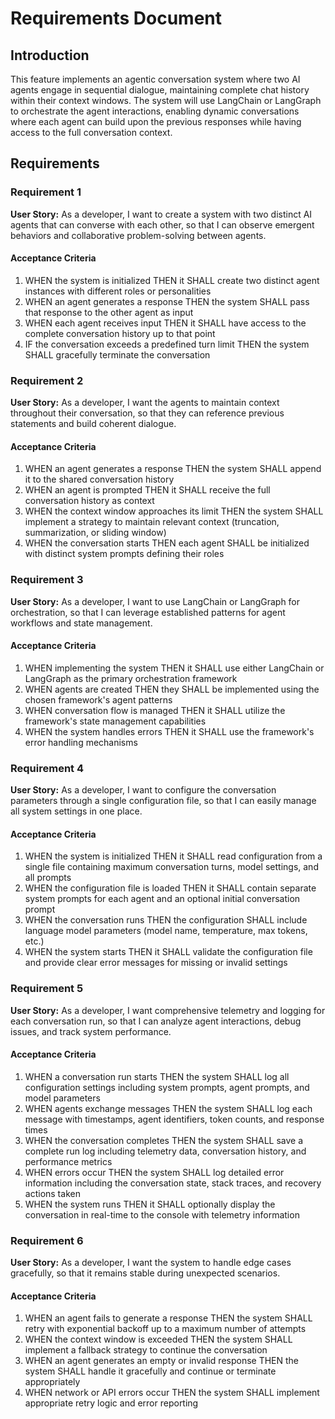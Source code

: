 # Requirements Document

## Introduction

This feature implements an agentic conversation system where two AI agents engage in sequential dialogue, maintaining complete chat history within their context windows. The system will use LangChain or LangGraph to orchestrate the agent interactions, enabling dynamic conversations where each agent can build upon the previous responses while having access to the full conversation context.

## Requirements

### Requirement 1

**User Story:** As a developer, I want to create a system with two distinct AI agents that can converse with each other, so that I can observe emergent behaviors and collaborative problem-solving between agents.

#### Acceptance Criteria

1. WHEN the system is initialized THEN it SHALL create two distinct agent instances with different roles or personalities
2. WHEN an agent generates a response THEN the system SHALL pass that response to the other agent as input
3. WHEN each agent receives input THEN it SHALL have access to the complete conversation history up to that point
4. IF the conversation exceeds a predefined turn limit THEN the system SHALL gracefully terminate the conversation

### Requirement 2

**User Story:** As a developer, I want the agents to maintain context throughout their conversation, so that they can reference previous statements and build coherent dialogue.

#### Acceptance Criteria

1. WHEN an agent generates a response THEN the system SHALL append it to the shared conversation history
2. WHEN an agent is prompted THEN it SHALL receive the full conversation history as context
3. WHEN the context window approaches its limit THEN the system SHALL implement a strategy to maintain relevant context (truncation, summarization, or sliding window)
4. WHEN the conversation starts THEN each agent SHALL be initialized with distinct system prompts defining their roles

### Requirement 3

**User Story:** As a developer, I want to use LangChain or LangGraph for orchestration, so that I can leverage established patterns for agent workflows and state management.

#### Acceptance Criteria

1. WHEN implementing the system THEN it SHALL use either LangChain or LangGraph as the primary orchestration framework
2. WHEN agents are created THEN they SHALL be implemented using the chosen framework's agent patterns
3. WHEN conversation flow is managed THEN it SHALL utilize the framework's state management capabilities
4. WHEN the system handles errors THEN it SHALL use the framework's error handling mechanisms

### Requirement 4

**User Story:** As a developer, I want to configure the conversation parameters through a single configuration file, so that I can easily manage all system settings in one place.

#### Acceptance Criteria

1. WHEN the system is initialized THEN it SHALL read configuration from a single file containing maximum conversation turns, model settings, and all prompts
2. WHEN the configuration file is loaded THEN it SHALL contain separate system prompts for each agent and an optional initial conversation prompt
3. WHEN the conversation runs THEN the configuration SHALL include language model parameters (model name, temperature, max tokens, etc.)
4. WHEN the system starts THEN it SHALL validate the configuration file and provide clear error messages for missing or invalid settings

### Requirement 5

**User Story:** As a developer, I want comprehensive telemetry and logging for each conversation run, so that I can analyze agent interactions, debug issues, and track system performance.

#### Acceptance Criteria

1. WHEN a conversation run starts THEN the system SHALL log all configuration settings including system prompts, agent prompts, and model parameters
2. WHEN agents exchange messages THEN the system SHALL log each message with timestamps, agent identifiers, token counts, and response times
3. WHEN the conversation completes THEN the system SHALL save a complete run log including telemetry data, conversation history, and performance metrics
4. WHEN errors occur THEN the system SHALL log detailed error information including the conversation state, stack traces, and recovery actions taken
5. WHEN the system runs THEN it SHALL optionally display the conversation in real-time to the console with telemetry information

### Requirement 6

**User Story:** As a developer, I want the system to handle edge cases gracefully, so that it remains stable during unexpected scenarios.

#### Acceptance Criteria

1. WHEN an agent fails to generate a response THEN the system SHALL retry with exponential backoff up to a maximum number of attempts
2. WHEN the context window is exceeded THEN the system SHALL implement a fallback strategy to continue the conversation
3. WHEN an agent generates an empty or invalid response THEN the system SHALL handle it gracefully and continue or terminate appropriately
4. WHEN network or API errors occur THEN the system SHALL implement appropriate retry logic and error reporting